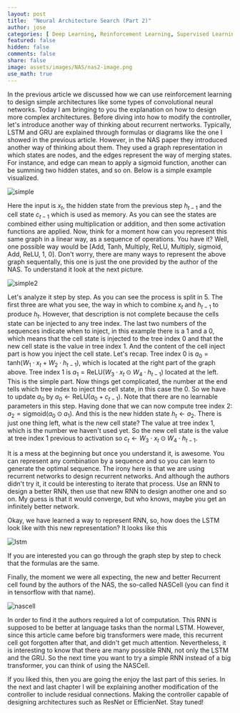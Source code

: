 ```yaml
---
layout: post
title:  "Neural Architecture Search (Part 2)"
author: jose
categories: [ Deep Learning, Reinforcement Learning, Supervised Learning, Happy Ideas ]
featured: false
hidden: false
comments: false
share: false
image: assets/images/NAS/nas2-image.png
use_math: true
---
```


In the previous article we discussed how we can use reinforcement learning to design simple architectures like some types of convolutional neural networks. Today I am bringing to you the explanation on how to design more complex architectures. Before diving into how to modify the controller, let's introduce another way of thinking about recurrent nertworks. Typically, LSTM and GRU are explained through formulas or diagrams like the one I showed in the previous article. However, in the NAS paper they introduced another way of thinking about them. They used a graph representation in which states are nodes, and the edges represent the way of merging states. For instance, and edge can mean to apply a sigmoid function, another can be summing two hidden states, and so on. Below is a simple example visualized.

<p class="text-center"><img class="" src="{{site.baseurl}}/assets/images/NAS/simple-rnn.png" alt="simple" /></p>

Here the input is <span>$x_t$</span>, the hidden state from the previous step <span>$h_{t-1}$</span> and the cell state <span>$c_{t-1}$</span> which is used as memory. As you can see the states are combined either using multiplication or addition, and then some activation functions are applied. Now, think for a moment how can you represent this same graph in a linear way, as a sequence of operations. You have it? Well, one possible way would be [Add, Tanh, Multiply, ReLU, Multiply, sigmoid, Add, ReLU, 1, 0]. Don't worry, there are many ways to represent the above graph sequentally, this one is just the one provided by the author of the NAS. To understand it look at the next picture.

<p class="text-center"><img class="" src="{{site.baseurl}}/assets/images/NAS/simple-explained.png" alt="simple2" /></p>

Let's analyze it step by step. As you can see the process is split in 5. The first three are what you see, the way in which to combine <span>$x_t$</span> and <span>$h_{t-1}$</span> to produce <span>$h_{t}$</span>. However, that description is not complete because the cells state can be injected to any tree index. The last two numbers of the sequences indicate when to inject, in this example there is a 1 and a 0, which means that the cell state is injected to the tree index 0 and that the new cell state is the value in tree index 1. And the content of the cell inject part is how you inject the cell state. Let's recap. Tree index 0 is <span>$a_0 = \text{tanh}(W_1 \cdot x_t + W_2 \cdot h_{t-1})$</span>, which is located at the right part of the graph above. Tree index 1 is <span>$a_1 = \text{ReLU}(W_3 \cdot x_t \odot W_4 \cdot h_{t-1})$</span> located at the left. This is the simple part. Now things get complicated, the number at the end tells which tree index to inject the cell state, in this case the 0. So we have to update <span>$a_0$</span> by <span>$a_0 \leftarrow \text{ReLU}(a_0 + c_{t-1})$</span>. Note that there are no learnable parameters in this step. Having done that we can now compute tree index 2: <span>$a_2 = \text{sigmoid}( a_0 \odot a_{1})$</span>. And this is the new hidden state <span>$h_t \leftarrow a_2$</span>. There is just one thing left, what is the new cell state? The value at tree index 1, which is the number we haven't used yet. So the new cell state is the value at tree index 1 previous to activation so <span>$c_t \leftarrow W_3 \cdot x_t \odot W_4 \cdot h_{t-1}$</span>. 

It is a mess at the beginning but once you understand it, is awesome. You can represent any combination by a sequence and so you can learn to generate the optimal sequence. The irony here is that we are using recurrent networks to design recurrent networks. And although the authors didn't try it, it could be interesting to iterate that process. Use an RNN to design a better RNN, then use that new RNN to design another one and so on. My guess is that it would converge, but who knows, maybe you get an infinitely better network. 

Okay, we have learned a way to represent RNN, so, how does the LSTM look like with this new representation? It looks like this

<p class="text-center"><img class="" src="{{site.baseurl}}/assets/images/NAS/lstm_.png" alt="lstm" /></p>

If you are interested you can go through the graph step by step to check that the formulas are the same. 

Finally, the moment we were all expecting, the new and better Recurrent cell found by the authors of the NAS, the so-called NASCell (you can find it in tensorflow with that name).

<p class="text-center"><img class="" src="{{site.baseurl}}/assets/images/NAS/nascell.png" alt="nascell" /></p>

In order to find it the authors required a lot of computation. This RNN is supposed to be better at language tasks than the normal LSTM. However, since this article came before big transformers were made, this recurrent cell got forgotten after that, and didn't get much attention. Nevertheless, it is interesting to know that there are many possible RNN, not only the LSTM and the GRU. So the next time you want to try a simple RNN instead of a big transformer, you can think of using the NASCell.

If you liked this, then you are going the enjoy the last part of this series. In the next and last chapter I will be explaining another modification of the controller to include residual connections. Making the controller capable of designing architectures such as ResNet or EfficienNet. Stay tuned!